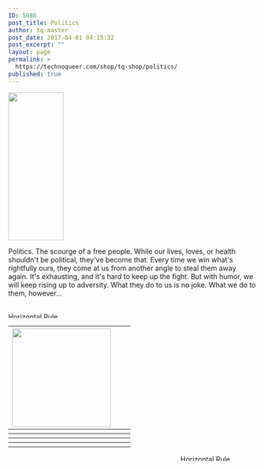 ```yaml
---
ID: 5086
post_title: Politics
author: tq-master
post_date: 2017-04-01 04:15:32
post_excerpt: ""
layout: page
permalink: >
  https://technoqueer.com/shop/tq-shop/politics/
published: true
---
```

<img src="https://technoqueer.com/shop/wp-content/uploads/2017/03/Politics1L-112x300.png" alt="" width="112" height="300" class="alignleft size-medium wp-image-81" />
<p style="text-align: left;">Politics. The scourge of a free people. While our lives, loves, or health shouldn't be political, they've become that. Every time we win what's rightfully ours, they come at us from another angle to steal them away again. It's exhausting, and it's hard to keep up the fight. But with humor, we will keep rising up to adversity. What they do to us is no joke. What we do to them, however…</p>
<br clear="all">


<img class="aligncenter size-full wp-image-99" src="https://technoqueer.com/shop/wp-content/uploads/2017/03/Rainbow-HR.jpg" alt="Horizontal Rule" width="800" height="11" />

<table width="800" align="center">
<tbody>
<tr>
<th><a href="https://technoqueer.com/shop/shop/politics/mrs-slocombes-cat/"><img src="https://technoqueer.com/shop/wp-content/uploads/2017/04/btn-slocombes-cat.png" alt="" width="200" height="200" class="alignleft size-full wp-image-22058" /></a></th>
<th></th>
<th></th>
</tr>
<tr>
<th></th>
<th></th>
<th></th>
</tr>
<tr>
<th></th>
<th></th>
<th></th>
</tr>
<tr>
<th></th>
<th></th>
<th></th>
</tr>
<tr>
<th></th>
<th></th>
<th></th>
</tr>

</tbody>
</table>
<p align="center"><img class="aligncenter size-full wp-image-99" src="https://technoqueer.com/shop/wp-content/uploads/2017/03/Rainbow-HR.jpg" alt="Horizontal Rule" width="800" height="12" /></p>